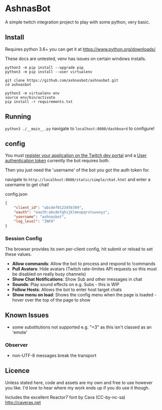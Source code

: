 # AshnasBot
A simple twitch integration project to play with some python, very basic.

## Install
Requires python 3.6+ you can get it at https://www.python.org/downloads/

These docs are untested, venv has issues on certain windows installs.
```
python3 -m pip install --upgrade pip
python3 -m pip install --user virtualenv
```
```
git clone https://github.com/ashnasbot/ashnasbot.git
cd ashnasbot

python3 -m virtualenv env
source env/bin/activate
pip install -r requirements.txt
```

## Running
```python3 ./__main__.py```
navigate to `localhost:8080/dashboard` to configure!

## config
You must [register your application on the Twitch dev portal](https://dev.twitch.tv/dashboard/apps/create) and a [User authentication token](https://dev.twitch.tv/docs/authentication/getting-tokens-oauth/#oauth-client-credentials-flow)
currently the bot requires both.

Then you just need the 'username' of the bot you got the auth token for.

navigate to `http://localhost:8080/static/simple/chat.html` and enter a username to get chat!

config.json
```json
{
    "client_id": "abcdef0123456789",
    "oauth": "oauth:abcdefghijklmnopqrstuvwxyz", 
    "username": "ashnasbot",
    "log_level": "INFO"
}
```

### Session Config
The browser provides its own per-client config, hit submit or reload to set these values.
 -  **Allow commands**: Allow the bot to process and respond to !commands
 -  **Pull Avatars**: Hide avatars (Twitch rate-limites API requests so this must be disabled on really busy channels)
 -  **Show Chat Notifications**: Show Sub and other messages in chat
 -  **Sounds**: Play sound effects on e.g. Subs - this is WIP
 -  **Follow Hosts**: Allows the bot to enter host target chats
 -  **Show menu on load**: Shows the config menu when the page is loaded - hover over the top of the page to show

## Known Issues
- some substitutions not supported e.g. "<3" as this isn't classed as an 'emote'

### Observer
- non-UTF-8 messages break the transport

## Licence
Unless stated here, code and assets are my own and free to use however you like.
I'd love to hear where my work ends up if you do use it though.

Includes the excellent Reactor7 font by Cava
(CC-by-nc-sa) http://caveras.net
